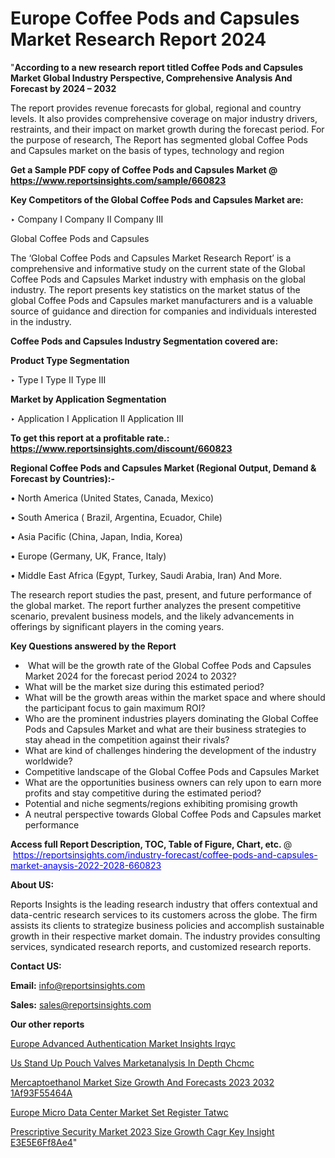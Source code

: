 # Europe Coffee Pods and Capsules Market Research Report 2024

"<strong>According to a new research report titled Coffee Pods and Capsules Market Global Industry Perspective, Comprehensive Analysis And Forecast by 2024 – 2032</strong>

The report provides revenue forecasts for global, regional and country levels. It also provides comprehensive coverage on major industry drivers, restraints, and their impact on market growth during the forecast period. For the purpose of research, The Report has segmented global Coffee Pods and Capsules market on the basis of types, technology and region

<strong>Get a Sample PDF copy of Coffee Pods and Capsules Market </strong><strong>@<a href=https://www.reportsinsights.com/sample/660823 style=color:#0000ff;> https://www.reportsinsights.com/sample/660823</a></strong></font>

<strong>Key Competitors of the Global Coffee Pods and Capsules Market are:</strong>

‣ Company I
Company II
Company III

Global Coffee Pods and Capsules

The ‘Global Coffee Pods and Capsules Market Research Report’ is a comprehensive and informative study on the current state of the Global Coffee Pods and Capsules Market industry with emphasis on the global industry. The report presents key statistics on the market status of the global Coffee Pods and Capsules market manufacturers and is a valuable source of guidance and direction for companies and individuals interested in the industry.

<strong>Coffee Pods and Capsules Industry Segmentation covered are:</strong>

<strong>Product Type Segmentation</strong>

‣ Type I
Type II
Type III

<strong>Market by Application Segmentation</strong>

‣ Application I
Application II 
Application III

<strong>To get this report at a profitable rate.: <a href=https://www.reportsinsights.com/discount/660823 style=color:#0000ff;>https://www.reportsinsights.com/discount/660823</a></strong></font>

<strong>Regional Coffee Pods and Capsules Market (Regional Output, Demand &amp; Forecast by Countries):-</strong>

• North America (United States, Canada, Mexico)

• South America ( Brazil, Argentina, Ecuador, Chile)

• Asia Pacific (China, Japan, India, Korea)

• Europe (Germany, UK, France, Italy)

• Middle East Africa (Egypt, Turkey, Saudi Arabia, Iran) And More.

The research report studies the past, present, and future performance of the global market. The report further analyzes the present competitive scenario, prevalent business models, and the likely advancements in offerings by significant players in the coming years.

<strong>Key Questions answered by the Report</strong>
<ul>
  <li> What will be the growth rate of the Global Coffee Pods and Capsules Market 2024 for the forecast period 2024 to 2032?</li>
  <li>What will be the market size during this estimated period?</li>
  <li>What will be the growth areas within the market space and where should the participant focus to gain maximum ROI?</li>
  <li>Who are the prominent industries players dominating the Global Coffee Pods and Capsules Market and what are their business strategies to stay ahead in the competition against their rivals?</li>
  <li>What are kind of challenges hindering the development of the industry worldwide?</li>
  <li>Competitive landscape of the Global Coffee Pods and Capsules Market</li>
  <li>What are the opportunities business owners can rely upon to earn more profits and stay competitive during the estimated period?</li>
  <li>Potential and niche segments/regions exhibiting promising growth</li>
  <li>A neutral perspective towards Global Coffee Pods and Capsules market performance</li>
</ul>
<strong>Access full Report Description, TOC, Table of Figure, Chart, etc. </strong>@  <a href=https://reportsinsights.com/industry-forecast/coffee-pods-and-capsules-market-anaysis-2022-2028-660823 style=color:#0000ff;>https://reportsinsights.com/industry-forecast/coffee-pods-and-capsules-market-anaysis-2022-2028-660823</a></font>

<strong><strong>About US</strong>:</strong>

Reports Insights is the leading research industry that offers contextual and data-centric research services to its customers across the globe. The firm assists its clients to strategize business policies and accomplish sustainable growth in their respective market domain. The industry provides consulting services, syndicated research reports, and customized research reports.

<strong>Contact US:</strong>

<p class=""""><b>Email:</b> <a href=mailto:info@reportsinsights.com>info@reportsinsights.com</a></p>
<p class=""""><b>Sales:</b> <a href=mailto:sales@reportsinsights.com>sales@reportsinsights.com</a></p>

<strong>Our other reports</strong>

<a href=https://www.linkedin.com/pulse/europe-advanced-authentication-market-insights-irqyc/>Europe Advanced Authentication Market Insights Irqyc</a>

<a href=https://www.linkedin.com/pulse/us-stand-up-pouch-valves-marketanalysis-in-depth-chcmc/>Us Stand Up Pouch Valves Marketanalysis In Depth Chcmc</a>

<a href=https://medium.com/@g65914336/mercaptoethanol-market-size-growth-and-forecasts-2023-2032-1af93f55464a>Mercaptoethanol Market Size Growth And Forecasts 2023 2032 1Af93F55464A</a>

<a href=https://www.linkedin.com/pulse/europe-micro-data-center-market-set-register-tatwc/>Europe Micro Data Center Market Set Register Tatwc</a>

<a href=https://medium.com/@ruchikakadam73/prescriptive-security-market-2023-size-growth-cagr-key-insight-e3e5e6ff8ae4>Prescriptive Security Market 2023 Size Growth Cagr Key Insight E3E5E6Ff8Ae4</a>"
